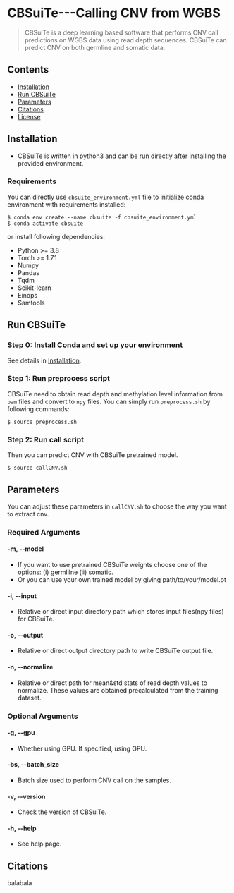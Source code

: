 # CBSuiTe---Calling CNV from WGBS
> CBSuiTe is a deep learning based software that performs CNV call predictions on WGBS data using read depth sequences.
> CBSuiTe can predict CNV on both germline and somatic data.

## Contents 

- [Installation](#installation)
- [Run CBSuiTe](#run-cbsuite)
- [Parameters](#parameters)
- [Citations](#citations)
- [License](#license)

## Installation

- CBSuiTe is written in python3 and can be run directly after installing the provided environment.

### Requirements

You can directly use ``cbsuite_environment.yml`` file to initialize conda environment with requirements installed:

```shell
$ conda env create --name cbsuite -f cbsuite_environment.yml
$ conda activate cbsuite
```
or install following dependencies:
* Python >= 3.8
* Torch >= 1.7.1
* Numpy
* Pandas
* Tqdm
* Scikit-learn
* Einops
* Samtools
  
## Run CBSuiTe
### Step 0: Install Conda and set up your environment
See details in [Installation](#installation).
### Step 1: Run preprocess script
CBSuiTe need to obtain read depth and methylation level information from ``bam`` files and convert to ``npy`` files.
You can simply run ``preprocess.sh`` by following commands:
```shell
$ source preprocess.sh
```
### Step 2: Run call script
Then you can predict CNV with CBSuiTe pretrained model.
```shell
$ source callCNV.sh
```


## Parameters
You can adjust these parameters in ``callCNV.sh`` to choose the way you want to extract cnv.

### Required Arguments

#### -m, --model
- If you want to use pretrained CBSuiTe weights choose one of the options: 
  (i) germlilne  (ii) somatic.
- Or you can use your own trained model by giving path/to/your/model.pt

#### -i, --input
- Relative or direct input directory path which stores input files(npy files) for CBSuiTe.
  
#### -o, --output
- Relative or direct output directory path to write CBSuiTe output file.

#### -n, --normalize
- Relative or direct path for mean&std stats of read depth values to normalize. These values are obtained precalculated from the training dataset.


### Optional Arguments

#### -g, --gpu
- Whether using GPU. If specified, using GPU.
  
#### -bs, --batch_size
- Batch size used to perform CNV call on the samples.
  
#### -v, --version
- Check the version of CBSuiTe.

#### -h, --help
- See help page.

## Citations
balabala
